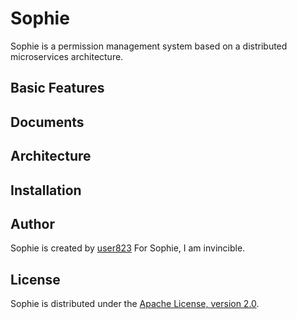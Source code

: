 


# Sophie
Sophie is a permission management system based on a distributed microservices architecture.

## Basic Features

## Documents

## Architecture

## Installation

## Author
Sophie is created by [user823](https://github.com/user823)
For Sophie, I am invincible.

## License
Sophie is distributed under the [Apache License, version 2.0](LICENSE).